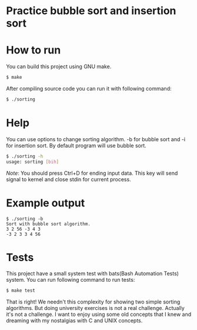 # Practice bubble sort and insertion sort

# How to run
You can build this project using GNU make.

```bash
$ make
```

After compiling source code you can run it with following command:
```bash
$ ./sorting
```

# Help
You can use options to change sorting algorithm. -b for bubble sort and -i for insertion sort.
By default program will use bubble sort.

```bash
$ ./sorting -h
usage: sorting [bih]
```

*Note*: You should press Ctrl+D for ending input data. This key will send signal to kernel
and close stdin for current process.

# Example output
```plaintext
$ ./sorting -b
Sort with bubble sort algorithm.
3 2 56 -3 4 3
-3 2 3 3 4 56 
```

# Tests
This project have a small system test with bats(Bash Automation Tests) system. You can run following command to run tests:
```bash
$ make test
```

That is right! We needn't this complexity for showing two simple sorting algorithms. But doing university exercises is not a real challenge. Actually it's not a challenge. I want to enjoy using some old concepts that I knew and dreaming with my nostalgias with C and UNIX concepts.
